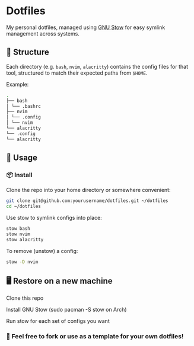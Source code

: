 # Dotfiles

My personal dotfiles, managed using [GNU Stow](https://www.gnu.org/software/stow/) for easy symlink management across systems.

## 📁 Structure

Each directory (e.g. `bash`, `nvim`, `alacritty`) contains the config files for that tool, structured to match their expected paths from `$HOME`.

Example:
```bash
.
├── bash
│ └── .bashrc
├── nvim
│ └── .config
│ └── nvim
└── alacritty
└── .config
└── alacritty
```

## 🔧 Usage

### 📦 Install

Clone the repo into your home directory or somewhere convenient:

```bash
git clone git@github.com:yourusername/dotfiles.git ~/dotfiles
cd ~/dotfiles
```
Use stow to symlink configs into place:

```bash
stow bash
stow nvim
stow alacritty
```
To remove (unstow) a config:

```bash
stow -D nvim
```

## 🖥 Restore on a new machine
Clone this repo

Install GNU Stow (sudo pacman -S stow on Arch)

Run stow for each set of configs you want

### 📝 Feel free to fork or use as a template for your own dotfiles!
